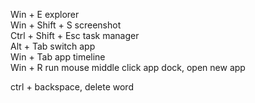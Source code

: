 Win + E	explorer	
Win + Shift + S	screenshot	
Ctrl + Shift + Esc	task manager	
Alt + Tab	switch app	
Win + Tab	app timeline	
Win + R	run	
mouse middle click app dock, open new app


ctrl + backspace, delete word



